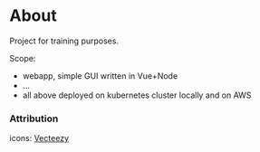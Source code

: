 # About

Project for training purposes.

Scope:
- webapp, simple GUI written in Vue+Node
- ...
- all above deployed on kubernetes cluster locally and on AWS

### Attribution
icons: <a href="https://www.vecteezy.com/free-vector/dump">Vecteezy</a> 
